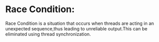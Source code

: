 # Race Condition:
Race Condition is a situation that occurs when threads are acting in an unexpected sequence,thus leading to unreliable output.This can be eliminated using thread synchronization.